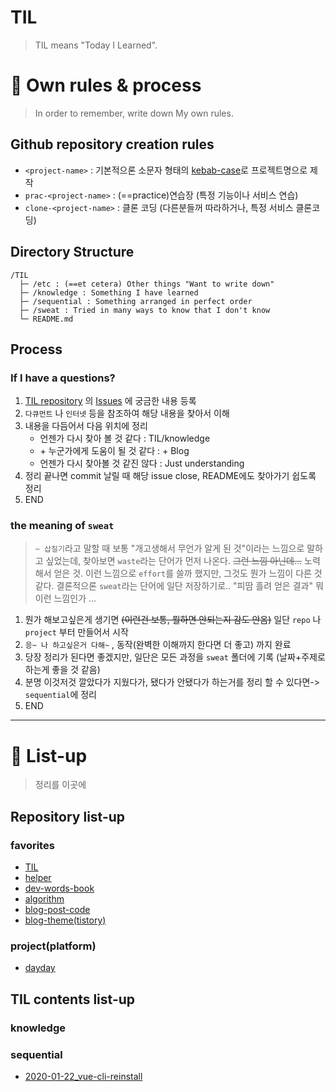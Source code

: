 # TIL
> TIL means "Today I Learned".

# :handshake: Own rules & process
> In order to remember, write down My own rules.

## Github repository creation rules
- `<project-name>` : 기본적으론 소문자 형태의 [kebab-case](https://en.wiktionary.org/wiki/kebab_case)로 프로젝트명으로 제작
- `prac-<project-name>` : (==practice)연습장 (특정 기능이나 서비스 연습)
- `clone-<project-name>` : 클론 코딩 (다른분들꺼 따라하거나, 특정 서비스 클론코딩)

## Directory Structure
```
/TIL
  ├─ /etc : (==et cetera) Other things "Want to write down"
  ├─ /knowledge : Something I have learned
  ├─ /sequential : Something arranged in perfect order
  ├─ /sweat : Tried in many ways to know that I don't know
  └─ README.md
```

## Process
### If I have a questions?
1. [TIL repository](https://github.com/bin-e/TIL) 의 [Issues](https://github.com/bin-e/TIL/issues) 에 궁금한 내용 등록
2. `다큐먼트` 나 `인터넷` 등을 참조하여 해당 내용을 찾아서 이해
3. 내용을 다듬어서 다음 위치에 정리
    - 언젠가 다시 찾아 볼 것 같다 : TIL/knowledge
    - \+ 누군가에게 도움이 될 것 같다 : \+ Blog
    - 언젠가 다시 찾아볼 것 같진 않다 : Just understanding
4. 정리 끝나면 commit 날릴 때 해당 issue close, README에도 찾아가기 쉽도록 정리
5. END

### the meaning of `sweat`
> `~ 삽질기`라고 말할 때 보통 "개고생해서 무언가 알게 된 것"이라는 느낌으로 말하고 싶었는데, 찾아보면 `waste`라는 단어가 먼저 나온다. ~~그런 느낌 아닌데...~~
> 노력해서 얻은 것. 이런 느낌으로 `effort`를 쓸까 했지만, 그것도 뭔가 느낌이 다른 것 같다. 결론적으론 `sweat`라는 단어에 일단 저장하기로.. "피땀 흘려 얻은 결과" 뭐 이런 느낌인가 ...
1. 뭔가 해보고싶은게 생기면 ~~(이런건 보통, 뭘하면 안되는지 감도 안옴)~~ 일단 `repo` 나 `project` 부터 만들어서 시작
2. `응~ 나 하고싶은거 다해~` , 동작(완벽한 이해까지 한다면 더 좋고) 까지 완료
3. 당장 정리가 된다면 좋겠지만, 일단은 모든 과정을 `sweat` 폴더에 기록 (날짜+주제로 하는게 좋을 것 같음)
4. 분명 이것저것 깔았다가 지웠다가, 됐다가 안됐다가 하는거를 정리 할 수 있다면-> `sequential`에 정리
5. END

---
# :scroll: List-up
> 정리를 이곳에

## Repository list-up
### favorites
- [TIL](https://github.com/bin-e/TIL)
- [helper](https://github.com/bin-e/helper)
- [dev-words-book](https://github.com/bin-e/dev-words-book)
- [algorithm](https://github.com/bin-e/algorithm)
- [blog-post-code](https://github.com/bin-e/blog-post-code)
- [blog-theme(tistory)](https://github.com/bin-e/blog-theme)

### project(platform)
- [dayday](https://github.com/bin-e/dayday)

## TIL contents list-up
### knowledge

### sequential
- [2020-01-22_vue-cli-reinstall](./sequential/2020-01-22_vue-cli-reinstall.md)
